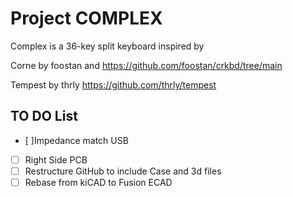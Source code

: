 # Project COMPLEX
Complex is a 36-key split keyboard inspired by  

Corne by foostan and 
https://github.com/foostan/crkbd/tree/main

Tempest by thrly
https://github.com/thrly/tempest

## TO DO List
- [ ]Impedance match USB
- [ ] Right Side PCB
- [ ] Restructure GitHub to include Case and 3d files
- [ ] Rebase from kiCAD to Fusion ECAD
